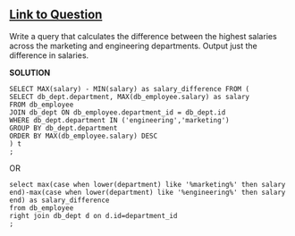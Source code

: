 [Link to Question](https://platform.stratascratch.com/coding-question?id=10308&python=)
---------------------------------------------------------------------------------------

Write a query that calculates the difference between the highest salaries across the marketing and engineering departments. Output just the difference in salaries.

**SOLUTION**
```
SELECT MAX(salary) - MIN(salary) as salary_difference FROM (
SELECT db_dept.department, MAX(db_employee.salary) as salary
FROM db_employee
JOIN db_dept ON db_employee.department_id = db_dept.id
WHERE db_dept.department IN ('engineering','marketing')
GROUP BY db_dept.department
ORDER BY MAX(db_employee.salary) DESC
) t
;
```

OR

```
select max(case when lower(department) like '%marketing%' then salary end)-max(case when lower(department) like '%engineering%' then salary end) as salary_difference
from db_employee
right join db_dept d on d.id=department_id
;
```
